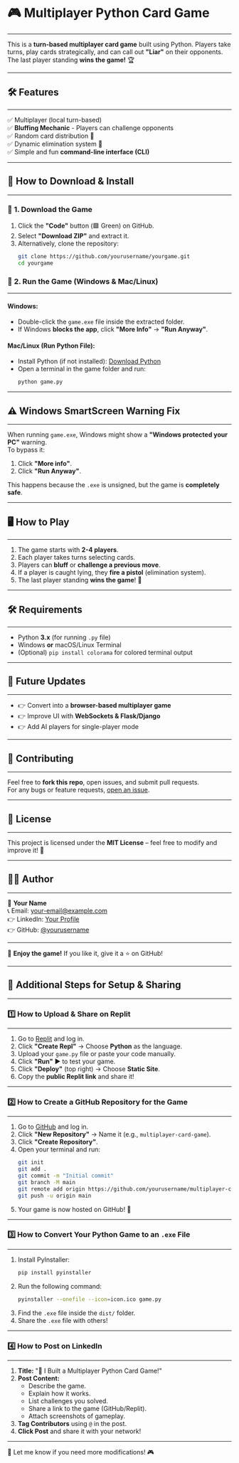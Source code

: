 # 🎮 Multiplayer Python Card Game

---

This is a **turn-based multiplayer card game** built using Python. Players take turns, play cards strategically, and can call out **"Liar"** on their opponents. The last player standing **wins the game!** 🏆

---

## **🛠 Features**

---

✅ Multiplayer (local turn-based)  
✅ **Bluffing Mechanic** - Players can challenge opponents  
✅ Random card distribution 🎴  
✅ Dynamic elimination system 🔫  
✅ Simple and fun **command-line interface (CLI)**  

---

## **👥 How to Download & Install**

---

### 💮 **1. Download the Game**
1. Click the **"Code"** button (🟩 Green) on GitHub.
2. Select **"Download ZIP"** and extract it.
3. Alternatively, clone the repository:
   ```sh
   git clone https://github.com/yourusername/yourgame.git
   cd yourgame
   ```

### 💮 **2. Run the Game (Windows & Mac/Linux)**

---

#### **Windows:**
- Double-click the `game.exe` file inside the extracted folder.
- If Windows **blocks the app**, click **"More Info"** → **"Run Anyway"**.

#### **Mac/Linux (Run Python File):**
- Install Python (if not installed): [Download Python](https://www.python.org/downloads/)  
- Open a terminal in the game folder and run:
   ```sh
   python game.py
   ```

---

## **⚠️ Windows SmartScreen Warning Fix**

---

When running `game.exe`, Windows might show a **"Windows protected your PC"** warning.  
To bypass it:
1. Click **"More info"**.
2. Click **"Run Anyway"**.

This happens because the `.exe` is unsigned, but the game is **completely safe**.  

---

## **🖥️ How to Play**

---

1. The game starts with **2-4 players**.
2. Each player takes turns selecting cards.
3. Players can **bluff** or **challenge a previous move**.
4. If a player is caught lying, they **fire a pistol** (elimination system).
5. The last player standing **wins the game**! 🎉  

---

## **🛠 Requirements**

---

- Python **3.x** (for running `.py` file)
- Windows **or** macOS/Linux Terminal
- (Optional) `pip install colorama` for colored terminal output

---

## **🔄 Future Updates**

---

- 👉 Convert into a **browser-based multiplayer game**  
- 👉 Improve UI with **WebSockets & Flask/Django**  
- 👉 Add AI players for single-player mode  

---

## **🙏 Contributing**

---

Feel free to **fork this repo**, open issues, and submit pull requests.  
For any bugs or feature requests, [open an issue](https://github.com/yourusername/yourgame/issues).  

---

## **📄 License**

---

This project is licensed under the **MIT License** – feel free to modify and improve it! 🚀

---

## **👨‍💻 Author**

---

👤 **Your Name**  
📞 Email: [your-email@example.com](mailto:your-email@example.com)  
👉 LinkedIn: [Your Profile](https://linkedin.com/in/yourprofile)  
👉 GitHub: [@yourusername](https://github.com/yourusername)  

---

🚀 **Enjoy the game!** If you like it, give it a ⭐ on GitHub!  

---

## **📌 Additional Steps for Setup & Sharing**

---

### **1️⃣ How to Upload & Share on Replit**

---

1. Go to [Replit](https://replit.com/) and log in.
2. Click **"Create Repl"** → Choose **Python** as the language.
3. Upload your `game.py` file or paste your code manually.
4. Click **"Run"** ▶️ to test your game.
5. Click **"Deploy"** (top right) → Choose **Static Site**.
6. Copy the **public Replit link** and share it!

---

### **2️⃣ How to Create a GitHub Repository for the Game**

---

1. Go to [GitHub](https://github.com/) and log in.
2. Click **"New Repository"** → Name it (e.g., `multiplayer-card-game`).
3. Click **"Create Repository"**.
4. Open your terminal and run:
   ```sh
   git init
   git add .
   git commit -m "Initial commit"
   git branch -M main
   git remote add origin https://github.com/yourusername/multiplayer-card-game.git
   git push -u origin main
   ```
5. Your game is now hosted on GitHub! 🎉

---

### **3️⃣ How to Convert Your Python Game to an `.exe` File**

---

1. Install PyInstaller:
   ```sh
   pip install pyinstaller
   ```
2. Run the following command:
   ```sh
   pyinstaller --onefile --icon=icon.ico game.py
   ```
3. Find the `.exe` file inside the `dist/` folder.
4. Share the `.exe` file with others!

---

### **4️⃣ How to Post on LinkedIn**

---

1. **Title:** "🚀 I Built a Multiplayer Python Card Game!"
2. **Post Content:**
   - Describe the game.
   - Explain how it works.
   - List challenges you solved.
   - Share a link to the game (GitHub/Replit).
   - Attach screenshots of gameplay.
3. **Tag Contributors** using `@` in the post.
4. **Click Post** and share it with your network!

---

🚀 Let me know if you need more modifications! 🎮

